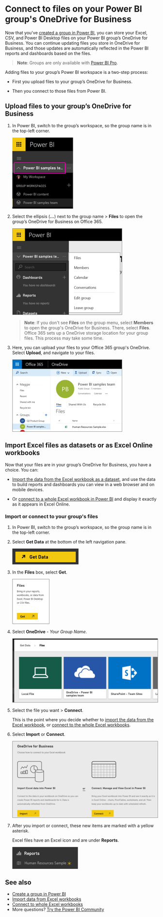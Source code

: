 <properties 
   pageTitle="Connect to files on your Power BI group's OneDrive for Business"
   description="Read about storing and connecting to your Excel, CSV, and Power BI Desktop files on your group’s OneDrive for Business."
   services="powerbi" 
   documentationCenter="" 
   authors="ajayan" 
   manager="erikre" 
   backup="maggiesMSFT"
   editor=""
   tags=""
   qualityFocus="no"
   qualityDate=""/>
 
<tags
   ms.service="powerbi"
   ms.devlang="NA"
   ms.topic="article"
   ms.tgt_pltfrm="NA"
   ms.workload="powerbi"
   ms.date="01/06/2017"
   ms.author="ajayan"/>

# Connect to files on your Power BI group's OneDrive for Business

Now that you've [created a group in Power BI](powerbi-service-create-a-group-in-power-bi.md), you can store your Excel, CSV, and Power BI Desktop files on your Power BI group’s OneDrive for Business. You can continue updating files you store in OneDrive for Business, and those updates are automatically reflected in the Power BI reports and dashboards based on the files. 

>**Note**: Groups are only available with [Power BI Pro](powerbi-power-bi-pro-content-what-is-it.md).

Adding files to your group’s Power BI workspace is a two-step process: 

-    First you upload files to your group’s OneDrive for Business.

-   Then you connect to those files from Power BI.

## Upload files to your group’s OneDrive for Business

1.  In Power BI, switch to the group’s workspace, so the group name is in the top-left corner. 

    ![](media/powerbi-service-connect-to-files-on-your-groups-onedrive-for-business/PBI_GrpWkspaceAdmin.png)

2.  Select the ellipsis (**…**) next to the group name \> **Files** to open the group’s OneDrive for Business on Office 365.

    ![](media/powerbi-service-connect-to-files-on-your-groups-onedrive-for-business/PBI_GrpWkspaceFiles.png)

    >**Note**: If you don't see **Files** on the group menu, select **Members** to open the group's OneDrive for Business. There, select **Files**. Office 365 sets up a OneDrive storage location for your group files. This process may take some time. 

3.  Here, you can upload your files to your Office 365 group's OneDrive. Select **Upload**, and navigate to your files.

    ![](media/powerbi-service-connect-to-files-on-your-groups-onedrive-for-business/PBI_GrpFilesOneDrive.png)


## Import Excel files as datasets or as Excel Online workbooks

Now that your files are in your group’s OneDrive for Business, you have a choice. You can: 

-   [Import the data from the Excel workbook as a dataset](powerbi-service-get-data-from-files.md), and use the data to build reports and dashboards you can view in a web browser and on mobile devices.

-   Or [connect to a whole Excel workbook in Power BI](powerbi-bring-in-whole-excel-files.md) and display it exactly as it appears in Excel Online.

### Import or connect to your group's files

1.  In Power BI, switch to the group’s workspace, so the group name is in the top-left corner. 

2.  Select **Get Data** at the bottom of the left navigation pane. 

    ![](media/powerbi-service-connect-to-files-on-your-groups-onedrive-for-business/PBI_GetData.png)


3.  In the **Files** box, select **Get**.

    ![](media/powerbi-service-connect-to-files-on-your-groups-onedrive-for-business/PBI_GetFiles.png)

4. Select **OneDrive** - *Your Group Name*.

    ![](media/powerbi-service-connect-to-files-on-your-groups-onedrive-for-business/pbi_grp_one_drive_shrpt.png)

5. Select the file you want > **Connect**.

    This is the point where you decide whether to [import the data from the Excel workbook](powerbi-service-get-data-from-files.md), or [connect to the whole Excel workbooks](powerbi-bring-in-whole-excel-files.md).

7. Select **Import** or **Connect**.

    ![](media/powerbi-service-connect-to-files-on-your-groups-onedrive-for-business/PBI_ImportExcelDataOrWholeCrop.png)

8. After you import or connect, these new items are marked with a yellow asterisk.  

    Excel files have an Excel icon and are under **Reports**.

    ![](media/powerbi-service-connect-to-files-on-your-groups-onedrive-for-business/pbi_excel_file.png)

## See also
- [Create a group in Power BI](powerbi-service-create-a-group-in-power-bi.md)
- [Import data from Excel workbooks](powerbi-service-get-data-from-files.md)
- [Connect to whole Excel workbooks](powerbi-bring-in-whole-excel-files.md)
- More questions? [Try the Power BI Community](http://community.powerbi.com/)
